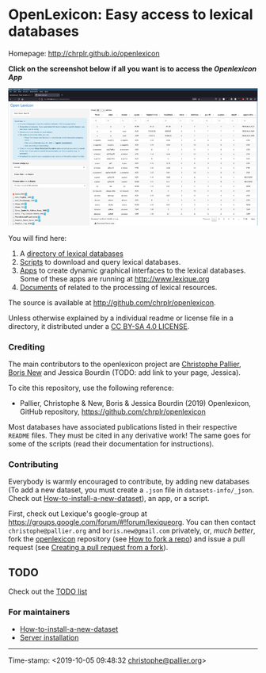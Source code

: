 # OpenLexicon: Easy access to lexical databases


Homepage: <http://chrplr.github.io/openlexicon> 
  
**Click on the screenshot below if all you want is to access the *Openlexicon App***

[![](openlexicon-app-1000.png)](http://www.lexique.org/shiny/openlexicon)


You will find here:

1. A [directory of lexical databases](datasets-info/README.md)
2. [Scripts](https://github.com/chrplr/openlexicon/tree/master/scripts) to download and query lexical databases.
3. [Apps](https://github.com/chrplr/openlexicon/tree/master/apps/) to create dynamic graphical interfaces to the lexical databases. Some of these apps are running at <http://www.lexique.org>
4. [Documents](https://github.com/chrplr/openlexicon/tree/master/documents/) of related to the processing of lexical resources. 

The source is available at <http://github.com/chrplr/openlexicon>.

Unless otherwise explained by a individual readme or license file in a directory, it distributed under a [CC BY-SA 4.0 LICENSE](https://creativecommons.org/licenses/by-sa/4.0/).


### Crediting ###

The main contributors to the openlexicon project are [Christophe Pallier](http://www.pallier.org), [Boris New](https://psycho-usmb.fr/boris.new/) and Jessica Bourdin (TODO: add link to your page, Jessica).



To cite this repository, use the following reference:

* Pallier, Christophe & New, Boris &  Jessica Bourdin (2019) Openlexicon, GitHub repository, <https://github.com/chrplr/openlexicon>

Most databases have associated publications listed in their respective `README` files. They must be cited in any derivative work! The same goes for some of the scripts (read their documentation for instructions).


### Contributing ###

Everybody is warmly encouraged to contribute, by adding new databases (To add a new dataset, you must create a `.json` file in `datasets-info/_json`. Check out [How-to-install-a-new-dataset](datasets-info/README-how-to-install-a-new-database.md)), an app, or a script.

First, check out Lexique's google-group at <https://groups.google.com/forum/#!forum/lexiqueorg>.  You can then contact `christophe@pallier.org` and `boris.new@gmail.com` privately, or, _much better_, fork the 
[openlexicon](https://github.com/chrplr/openlexicon) repository (see [How to fork a repo](https://help.github.com/en/articles/fork-a-repo)) and issue a pull request (see [Creating a pull request from a fork](https://help.github.com/en/articles/creating-a-pull-request-from-a-fork)).

## TODO ##

Check out the [TODO list](TODO.md)


### For maintainers ###

- [How-to-install-a-new-dataset](datasets-info/README-how-to-install-a-new-database.md)
- [Server installation](README-server-installation.md)

---

Time-stamp: <2019-10-05 09:48:32 christophe@pallier.org>


